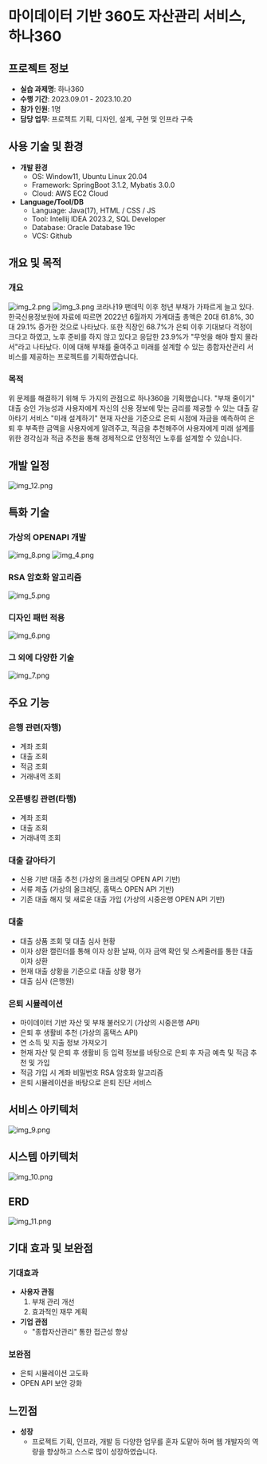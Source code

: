 # 마이데이터 기반 360도 자산관리 서비스, 하나360

## 프로젝트 정보
- **실습 과제명**: 하나360
- **수행 기간**: 2023.09.01 - 2023.10.20
- **참가 인원**: 1명
- **담당 업무**: 프로젝트 기획, 디자인, 설계, 구현 및 인프라 구축

## 사용 기술 및 환경
- **개발 환경**
    - OS: Window11, Ubuntu Linux 20.04
    - Framework: SpringBoot 3.1.2, Mybatis 3.0.0
    - Cloud: AWS EC2 Cloud
- **Language/Tool/DB**
    - Language: Java(17), HTML / CSS / JS
    - Tool: Intellij IDEA 2023.2, SQL Developer
    - Database: Oracle Database 19c
    - VCS: Github

## 개요 및 목적
### 개요
![img_2.png](/img/img_2.png)
![img_3.png](/img/img_3.png)
코라나19 팬데믹 이후 청년 부채가 가파르게 늘고 있다. 한국신용정보원에 자료에 따르면 2022년 6월까지 가계대출 총액은 20대 61.8%, 30대 29.1% 증가한 것으로 나타났다.
또한 직장인 68.7%가 은퇴 이후 기대보다 걱정이 크다고 하였고, 노후 준비를 하지 않고 있다고 응답한 23.9%가 "무엇을 해야 할지 몰라서"라고 나타났다. 이에 대해 부채를 줄여주고 미래를 설계할 수 있는 종합자산관리 서비스를 제공하는 프로젝트를 기획하였습니다.
### 목적
위 문제를 해결하기 위해 두 가지의 관점으로 하나360을 기획했습니다.
"부채 줄이기"
대출 승인 가능성과 사용자에게 자신의 신용 정보에 맞는 금리를 제공할 수 있는 대출 갈아타기 서비스
"미래 설계하기"
현재 자산을 기준으로 은퇴 시점에 자금을 예측하여 은퇴 후 부족한 금액을 사용자에게 알려주고, 적금을 추천해주어 사용자에게 미래 설계를 위한 경각심과 적금 추천을 통해 경제적으로 안정적인 노후를 설계할 수 있습니다.
## 개발 일정
![img_12.png](/img/img_12.png)
## 특화 기술
### 가상의 OPENAPI 개발
![img_8.png](/img/img_8.png)
![img_4.png](/img/img_4.png)
### RSA 암호화 알고리즘
![img_5.png](/img/img_5.png)
### 디자인 패턴 적용
![img_6.png](/img/img_6.png)
### 그 외에 다양한 기술
![img_7.png](/img/img_7.png)
## 주요 기능

### 은행 관련(자행)
- 계좌 조회
- 대출 조회
- 적금 조회
- 거래내역 조회

### 오픈뱅킹 관련(타행)
- 계좌 조회
- 대출 조회
- 거래내역 조회

### 대출 갈아타기
- 신용 기반 대출 추천 (가상의 올크레딧 OPEN API 기반)
- 서류 제출 (가상의 올크레딧, 홈택스 OPEN API 기반)
- 기존 대출 해지 및 새로운 대출 가입 (가상의 시중은행 OPEN API 기반)

### 대출
- 대출 상품 조회 및 대출 심사 현황
- 이자 상환 캘린더를 통해 이자 상환 날짜, 이자 금액 확인 및 스케줄러를 통한 대출 이자 상환
- 현재 대출 상황을 기준으로 대출 상황 평가
- 대출 심사 (은행원)

### 은퇴 시뮬레이션
- 마이데이터 기반 자산 및 부채 불러오기 (가상의 시중은행 API)
- 은퇴 후 생활비 추천 (가상의 홈택스 API)
- 연 소득 및 지출 정보 가져오기
- 현재 자산 및 은퇴 후 생활비 등 입력 정보를 바탕으로 은퇴 후 자금 예측 및 적금 추천 및 가입
- 적금 가입 시 계좌 비밀번호 RSA 암호화 알고리즘
- 은퇴 시뮬레이션을 바탕으로 은퇴 진단 서비스

## 서비스 아키텍처
![img_9.png](/img/img_9.png)

## 시스템 아키텍처
![img_10.png](/img/img_10.png)

## ERD
![img_11.png](img_11.png)
## 기대 효과 및 보완점
### 기대효과
- **사용자 관점**
    1. 부채 관리 개선
    2. 효과적인 재무 계획
- **기업 관점**
    - "종합자산관리" 통한 접근성 향상

### 보완점
- 은퇴 시뮬레이션 고도화
- OPEN API 보안 강화

## 느낀점
- **성장**
    - 프로젝트 기획, 인프라, 개발 등 다양한 업무를 혼자 도맡아 하며 웹 개발자의 역량을 향상하고 스스로 많이 성장하였습니다.


